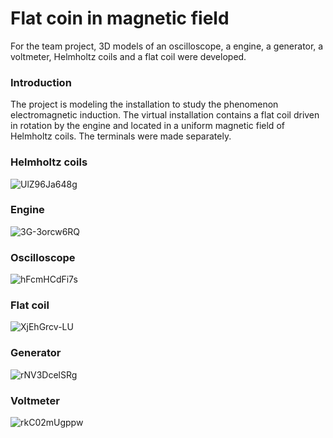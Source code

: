 # Flat coin in magnetic field
For the team project, 3D models of an oscilloscope, a engine, a generator, a voltmeter, Helmholtz coils and a flat coil were developed.
<h3>Introduction</h3>
The project is modeling the installation to study the phenomenon
electromagnetic induction. The virtual installation contains a flat coil driven
in rotation by the engine and located in a uniform magnetic field of Helmholtz coils.
The terminals were made separately.
<h3>Helmholtz coils</h3>

![UlZ96Ja648g](https://github.com/hight-tech-fox/Flat_coin_in_magnetic_field/assets/106419860/3e5f9be3-d4c4-49be-9fef-c5438ba9dd18)

<h3>Engine</h3>

![3G-3orcw6RQ](https://github.com/hight-tech-fox/Flat_coin_in_magnetic_field/assets/106419860/08f1b473-c295-4681-869e-91601a29826c)

<h3>Oscilloscope</h3>

![hFcmHCdFi7s](https://github.com/hight-tech-fox/Flat_coin_in_magnetic_field/assets/106419860/149394be-b9a5-4e78-9db5-9a0c9918f1af)

<h3>Flat coil</h3>

![XjEhGrcv-LU](https://github.com/hight-tech-fox/Flat_coin_in_magnetic_field/assets/106419860/219b36a4-93bd-4493-b6f2-5a47a570b2ec)

<h3>Generator</h3>

![rNV3DcelSRg](https://github.com/hight-tech-fox/Flat_coin_in_magnetic_field/assets/106419860/e49c3e86-f982-406a-b7c5-468e4e72fc98)

<h3>Voltmeter</h3>

![rkC02mUgppw](https://github.com/hight-tech-fox/Flat_coin_in_magnetic_field/assets/106419860/bb9a4f29-d86b-4b98-9f86-c86127e3aeca)



